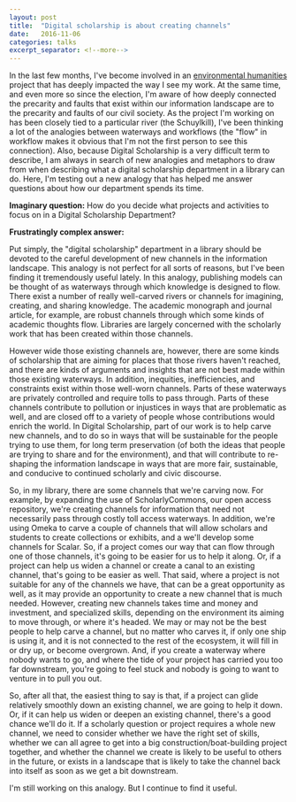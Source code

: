 ```yaml
---
layout: post
title:  "Digital scholarship is about creating channels"
date:   2016-11-06
categories: talks
excerpt_separator: <!--more-->
---
```


In the last few months, I've become involved in an [environmental humanities](http://www.ppehlab.org/lsrcorps/) project that has deeply impacted the way I see my work. At the same time, and even more so since the election, I'm aware of how deeply connected the precarity and faults that exist within our information landscape are to the precarity and faults of our civil society.  As the project I'm working on has been closely tied to a particular river (the Schuylkill), I've been thinking a lot of the analogies between waterways and workflows (the "flow" in workflow makes it obvious that I'm not the first person to see this connection). Also, because Digital Scholarship is a very difficult term to describe, I am always in search of new analogies and metaphors to draw from when describing what a digital scholarship department in a library can do.  Here, I'm testing out a new analogy that has helped me answer questions about how our department spends its time.
<!--more-->
**Imaginary question:** How do you decide what projects and activities to focus on in a Digital Scholarship Department?

**Frustratingly complex answer:**

Put simply, the "digital scholarship" department in a library should be devoted to the careful development of new channels in the information landscape. This analogy is not perfect for all sorts of reasons, but I've been finding it tremendously useful lately. In this analogy, publishing models can be thought of as waterways through which knowledge is designed to flow.  There exist a number of really well-carved rivers or channels for imagining, creating, and sharing knowledge. The academic monograph and journal article, for example, are robust channels through which some kinds of academic thoughts flow. Libraries are largely concerned with the scholarly work that has been created within those channels.

However wide those existing channels are, however, there are some kinds of scholarship that are aiming for places that those rivers haven't reached, and there are kinds of arguments and insights that are not best made within those existing waterways.  In addition, inequities, inefficiencies, and constraints exist within those well-worn channels. Parts of these waterways are privately controlled and require tolls to pass through. Parts of these channels contribute to pollution or injustices in ways that are problematic as well, and are closed off to a variety of people whose contributions would enrich the world. In Digital Scholarship, part  of our work is to help carve new channels, and to do so in ways that will be sustainable for the people trying to use them, for long term preservation (of both the ideas that people are trying to share and for the environment), and that will contribute to re-shaping the information landscape in ways that are more fair, sustainable, and conducive to continued scholarly and civic discourse.

So, in my library, there are some channels that we're carving now. For example, by expanding the use of ScholarlyCommons, our open access repository, we're creating channels for information that need not necessarily pass through costly toll access waterways. In addition, we're using Omeka to carve a couple of channels that will allow scholars and students to create collections or exhibits, and a we'll develop some channels for Scalar. So, if a project comes our way that can flow through one of those channels, it's going to be easier for us to help it along. Or, if a project can help us widen a channel or create a canal to an existing channel, that's going to be easier as well. That said, where a project is not suitable for any of the channels we have, that can be a great opportunity as well, as it may provide an opportunity to create a new channel that is much needed. However, creating new channels takes time and money and investment, and specialized skills, depending on the environment its aiming to move through, or where it's headed. We may or may not be the best people to help carve a channel, but no matter who carves it, if only one ship is using it, and it is not connected to the rest of the ecosystem, it will fill in or dry up, or become overgrown. And, if you create a waterway where nobody wants to go, and where the tide of your project has carried you too far downstream, you're going to feel stuck and nobody is going to want to venture in to pull you out.

So, after all that, the easiest thing to say is that, if a project can glide relatively smoothly down an existing channel, we are going to help it down. Or, if it can help us widen or deepen an existing channel, there's a good chance we'll do it. If a scholarly question or project requires a whole new channel, we need to consider whether we have the right set of skills, whether we can all agree to get into a big construction/boat-building project together, and whether the channel we create is likely to be useful to others in the future, or exists in a landscape that is likely to take the channel back into itself as soon as we get a bit downstream.

I'm still working on this analogy. But I continue to find it useful.

